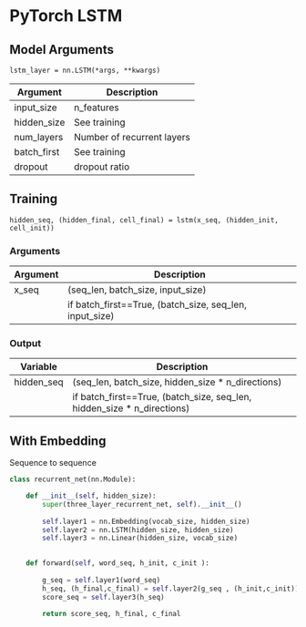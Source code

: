 # PyTorch LSTM

## Model Arguments

`lstm_layer = nn.LSTM(*args, **kwargs)`

| Argument     | Description                |
| ------------ | -------------------------- |
| input\_size  | n\_features                |
| hidden\_size | See training               |
| num\_layers  | Number of recurrent layers |
| batch\_first | See training               |
| dropout      | dropout ratio              |

## Training

`hidden_seq, (hidden_final, cell_final) = lstm(x_seq, (hidden_init, cell_init))`&#x20;

### Arguments

| Argument | Description                                                 |
| -------- | ----------------------------------------------------------- |
| x\_seq   | (seq\_len, batch\_size, input\_size)                        |
|          | if batch\_first==True, (batch\_size, seq\_len, input\_size) |

### Output

| Variable    | Description                                                                   |
| ----------- | ----------------------------------------------------------------------------- |
| hidden\_seq | (seq\_len, batch\_size, hidden\_size \* n\_directions)                        |
|             | if batch\_first==True, (batch\_size, seq\_len, hidden\_size \* n\_directions) |

## With Embedding

Sequence to sequence

```python
class recurrent_net(nn.Module):

    def __init__(self, hidden_size):
        super(three_layer_recurrent_net, self).__init__()
        
        self.layer1 = nn.Embedding(vocab_size, hidden_size)
        self.layer2 = nn.LSTM(hidden_size, hidden_size)
        self.layer3 = nn.Linear(hidden_size, vocab_size)

        
    def forward(self, word_seq, h_init, c_init ):
        
        g_seq = self.layer1(word_seq)  
        h_seq, (h_final,c_final) = self.layer2(g_seq , (h_init,c_init))      
        score_seq = self.layer3(h_seq)
        
        return score_seq, h_final, c_final
```

